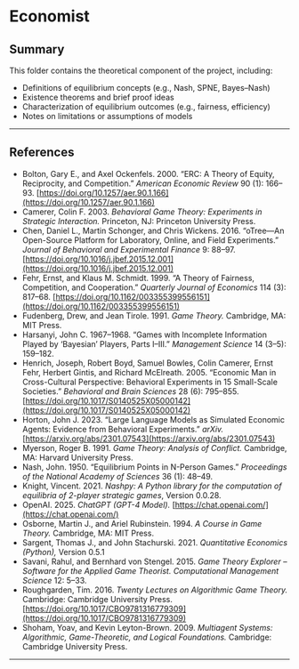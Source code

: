 # Economist

## Summary
This folder contains the theoretical component of the project, including:

- Definitions of equilibrium concepts (e.g., Nash, SPNE, Bayes–Nash)  
- Existence theorems and brief proof ideas  
- Characterization of equilibrium outcomes (e.g., fairness, efficiency)  
- Notes on limitations or assumptions of models  

---

## References
- Bolton, Gary E., and Axel Ockenfels. 2000. “ERC: A Theory of Equity, Reciprocity, and Competition.” *American Economic Review* 90 (1): 166–93. [https://doi.org/10.1257/aer.90.1.166](https://doi.org/10.1257/aer.90.1.166)  
- Camerer, Colin F. 2003. *Behavioral Game Theory: Experiments in Strategic Interaction.* Princeton, NJ: Princeton University Press.  
- Chen, Daniel L., Martin Schonger, and Chris Wickens. 2016. “oTree—An Open-Source Platform for Laboratory, Online, and Field Experiments.” *Journal of Behavioral and Experimental Finance* 9: 88–97. [https://doi.org/10.1016/j.jbef.2015.12.001](https://doi.org/10.1016/j.jbef.2015.12.001)  
- Fehr, Ernst, and Klaus M. Schmidt. 1999. “A Theory of Fairness, Competition, and Cooperation.” *Quarterly Journal of Economics* 114 (3): 817–68. [https://doi.org/10.1162/003355399556151](https://doi.org/10.1162/003355399556151)  
- Fudenberg, Drew, and Jean Tirole. 1991. *Game Theory.* Cambridge, MA: MIT Press.  
- Harsanyi, John C. 1967–1968. “Games with Incomplete Information Played by ‘Bayesian’ Players, Parts I–III.” *Management Science* 14 (3–5): 159–182.  
- Henrich, Joseph, Robert Boyd, Samuel Bowles, Colin Camerer, Ernst Fehr, Herbert Gintis, and Richard McElreath. 2005. “Economic Man in Cross-Cultural Perspective: Behavioral Experiments in 15 Small-Scale Societies.” *Behavioral and Brain Sciences* 28 (6): 795–855. [https://doi.org/10.1017/S0140525X05000142](https://doi.org/10.1017/S0140525X05000142)  
- Horton, John J. 2023. “Large Language Models as Simulated Economic Agents: Evidence from Behavioral Experiments.” *arXiv.* [https://arxiv.org/abs/2301.07543](https://arxiv.org/abs/2301.07543)  
- Myerson, Roger B. 1991. *Game Theory: Analysis of Conflict.* Cambridge, MA: Harvard University Press.  
- Nash, John. 1950. “Equilibrium Points in N-Person Games.” *Proceedings of the National Academy of Sciences* 36 (1): 48–49.  
- Knight, Vincent. 2021. *Nashpy: A Python library for the computation of equilibria of 2-player strategic games*, Version 0.0.28.  
- OpenAI. 2025. *ChatGPT (GPT-4 Model).* [https://chat.openai.com/](https://chat.openai.com/)  
- Osborne, Martin J., and Ariel Rubinstein. 1994. *A Course in Game Theory.* Cambridge, MA: MIT Press.  
- Sargent, Thomas J., and John Stachurski. 2021. *Quantitative Economics (Python),* Version 0.5.1  
- Savani, Rahul, and Bernhard von Stengel. 2015. *Game Theory Explorer – Software for the Applied Game Theorist.* *Computational Management Science* 12: 5–33.  
- Roughgarden, Tim. 2016. *Twenty Lectures on Algorithmic Game Theory.* Cambridge: Cambridge University Press. [https://doi.org/10.1017/CBO9781316779309](https://doi.org/10.1017/CBO9781316779309)  
- Shoham, Yoav, and Kevin Leyton-Brown. 2009. *Multiagent Systems: Algorithmic, Game-Theoretic, and Logical Foundations.* Cambridge: Cambridge University Press.

---


